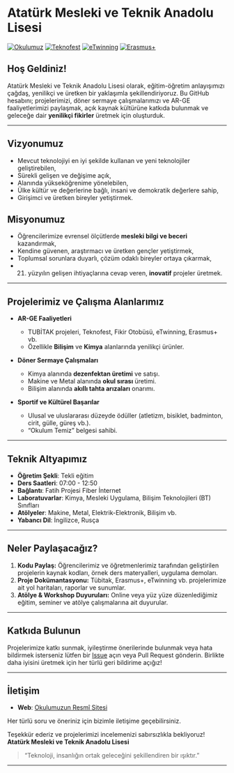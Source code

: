 # Atatürk Mesleki ve Teknik Anadolu Lisesi

[![Okulumuz][okulumuz-badge]][okulumuz-url]
[![Teknofest][teknofest-badge]][teknofest-url]
[![eTwinning][etwinning-badge]][etwinning-url]
[![Erasmus+][erasmus-badge]][erasmus-url]

## Hoş Geldiniz!  
Atatürk Mesleki ve Teknik Anadolu Lisesi olarak, eğitim-öğretim anlayışımızı çağdaş, yenilikçi ve üretken bir yaklaşımla şekillendiriyoruz. Bu GitHub hesabını; projelerimizi, döner sermaye çalışmalarımızı ve AR-GE faaliyetlerimizi paylaşmak, açık kaynak kültürüne katkıda bulunmak ve geleceğe dair **yenilikçi fikirler** üretmek için oluşturduk.

---

## Vizyonumuz
- Mevcut teknolojiyi en iyi şekilde kullanan ve yeni teknolojiler geliştirebilen,  
- Sürekli gelişen ve değişime açık,  
- Alanında yükseköğrenime yönelebilen,  
- Ülke kültür ve değerlerine bağlı, insani ve demokratik değerlere sahip,  
- Girişimci ve üretken bireyler yetiştirmek.

## Misyonumuz
- Öğrencilerimize evrensel ölçütlerde **mesleki bilgi ve beceri** kazandırmak,  
- Kendine güvenen, araştırmacı ve üretken gençler yetiştirmek,  
- Toplumsal sorunlara duyarlı, çözüm odaklı bireyler ortaya çıkarmak,  
- 21. yüzyılın gelişen ihtiyaçlarına cevap veren, **inovatif** projeler üretmek.

---

## Projelerimiz ve Çalışma Alanlarımız
- **AR-GE Faaliyetleri**  
  - TUBİTAK projeleri, Teknofest, Fikir Otobüsü, eTwinning, Erasmus+ vb.  
  - Özellikle **Bilişim** ve **Kimya** alanlarında yenilikçi ürünler.  

- **Döner Sermaye Çalışmaları**  
  - Kimya alanında **dezenfektan üretimi** ve satışı.  
  - Makine ve Metal alanında **okul sırası** üretimi.  
  - Bilişim alanında **akıllı tahta arızaları** onarımı.  

- **Sportif ve Kültürel Başarılar**  
  - Ulusal ve uluslararası düzeyde ödüller (atletizm, bisiklet, badminton, cirit, gülle, güreş vb.).  
  - “Okulum Temiz” belgesi sahibi.  

---

## Teknik Altyapımız
- **Öğretim Şekli**: Tekli eğitim  
- **Ders Saatleri**: 07:00 - 12:50  
- **Bağlantı**: Fatih Projesi Fiber İnternet  
- **Laboratuvarlar**: Kimya, Mesleki Uygulama, Bilişim Teknolojileri (BT) Sınıfları  
- **Atölyeler**: Makine, Metal, Elektrik-Elektronik, Bilişim vb.  
- **Yabancı Dil**: İngilizce, Rusça  

---

## Neler Paylaşacağız?
1. **Kodu Paylaş:** Öğrencilerimiz ve öğretmenlerimiz tarafından geliştirilen projelerin kaynak kodları, örnek ders materyalleri, uygulama demoları.  
2. **Proje Dokümantasyonu:** Tübitak, Erasmus+, eTwinning vb. projelerimize ait yol haritaları, raporlar ve sunumlar.  
3. **Atölye & Workshop Duyuruları:** Online veya yüz yüze düzenlediğimiz eğitim, seminer ve atölye çalışmalarına ait duyurular.  

---

## Katkıda Bulunun
Projelerimize katkı sunmak, iyileştirme önerilerinde bulunmak veya hata bildirmek isterseniz lütfen bir [Issue](../../issues) açın veya Pull Request gönderin. Birlikte daha iyisini üretmek için her türlü geri bildirime açığız!

---

## İletişim
- **Web**: [Okulumuzun Resmî Sitesi](http://www.ataturkmtal.meb.k12.tr)  

Her türlü soru ve öneriniz için bizimle iletişime geçebilirsiniz.

Teşekkür ederiz ve projelerimizi incelemenizi sabırsızlıkla bekliyoruz!  
**Atatürk Mesleki ve Teknik Anadolu Lisesi**  
> “Teknoloji, insanlığın ortak geleceğini şekillendiren bir ışıktır.”

---

<!-- Badge Örnekleri: Dilerseniz kendi logolarınız ve URL’lerinizle güncelleyebilirsiniz -->
[okulumuz-badge]: https://img.shields.io/badge/Okulumuz-Temiz-green.svg
[okulumuz-url]: http://www.ataturkmtal.meb.k12.tr
[teknofest-badge]: https://img.shields.io/badge/Teknofest-2023-blue.svg
[teknofest-url]: https://www.teknofest.org/
[etwinning-badge]: https://img.shields.io/badge/eTwinning-Projects-yellow.svg
[etwinning-url]: https://www.etwinning.net/tr/pub/index.htm
[erasmus-badge]: https://img.shields.io/badge/Erasmus%2B-Europe-blue.svg
[erasmus-url]: https://erasmus-plus.ec.europa.eu/
